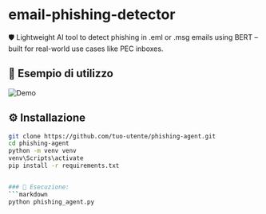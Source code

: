 # email-phishing-detector
🛡️ Lightweight AI tool to detect phishing in .eml or .msg emails using BERT – built for real-world use cases like PEC inboxes.

## 📸 Esempio di utilizzo
![Demo](screenshots/demo_terminal.png)

## ⚙️ Installazione
```bash
git clone https://github.com/tuo-utente/phishing-agent.git
cd phishing-agent
python -m venv venv
venv\Scripts\activate
pip install -r requirements.txt


### 🚀 Esecuzione:
```markdown
python phishing_agent.py
